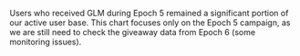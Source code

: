 
Users who received GLM during Epoch 5 remained a significant portion of our active user base. This chart focuses only on the Epoch 5 campaign, as we are still need to check the giveaway data from Epoch 6 (some monitoring issues).